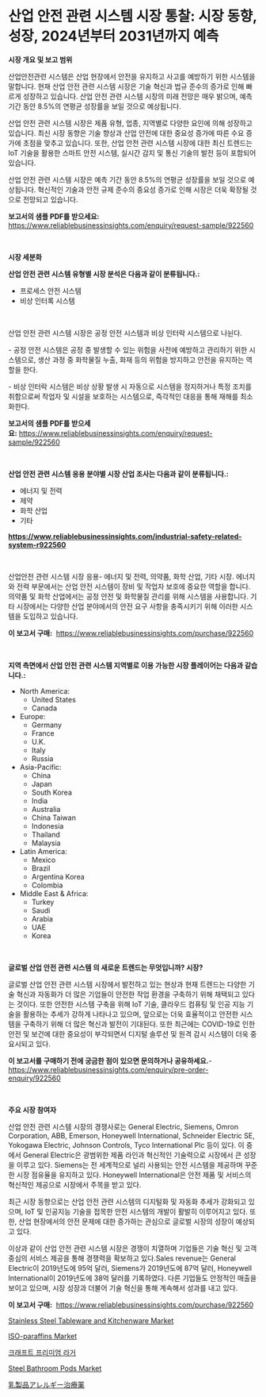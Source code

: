 <p><h1>산업 안전 관련 시스템 시장 통찰: 시장 동향, 성장, 2024년부터 2031년까지 예측</h1></p><p><strong>시장 개요 및 보고 범위</strong></p>
<p><p>산업안전관련 시스템은 산업 현장에서 안전을 유지하고 사고를 예방하기 위한 시스템을 말합니다. 현재 산업 안전 관련 시스템 시장은 기술 혁신과 법규 준수의 증가로 인해 빠르게 성장하고 있습니다. 산업 안전 관련 시스템 시장의 미래 전망은 매우 밝으며, 예측 기간 동안 8.5%의 연평균 성장률을 보일 것으로 예상됩니다.</p><p>산업 안전 관련 시스템 시장은 제품 유형, 업종, 지역별로 다양한 요인에 의해 성장하고 있습니다. 최신 시장 동향은 기술 향상과 산업 안전에 대한 중요성 증가에 따른 수요 증가에 초점을 맞추고 있습니다. 또한, 산업 안전 관련 시스템 시장에 대한 최신 트렌드는 IoT 기술을 활용한 스마트 안전 시스템, 실시간 감지 및 통신 기술의 발전 등이 포함되어 있습니다.</p><p>산업 안전 관련 시스템 시장은 예측 기간 동안 8.5%의 연평균 성장률을 보일 것으로 예상됩니다. 혁신적인 기술과 안전 규제 준수의 중요성 증가로 인해 시장은 더욱 확장될 것으로 전망되고 있습니다.</p></p>
<p><strong>보고서의 샘플 PDF를 받으세요:</strong> <a href="https://www.reliablebusinessinsights.com/enquiry/request-sample/922560">https://www.reliablebusinessinsights.com/enquiry/request-sample/922560</a></p>
<p>&nbsp;</p>
<p><strong>시장 세분화</strong></p>
<p><strong>산업 안전 관련 시스템 유형별 시장 분석은 다음과 같이 분류됩니다.:</strong></p>
<p><ul><li>프로세스 안전 시스템</li><li>비상 인터록 시스템</li></ul></p>
<p>&nbsp;</p>
<p><p>산업 안전 관련 시스템 시장은 공정 안전 시스템과 비상 인터락 시스템으로 나뉜다. </p><p>- 공정 안전 시스템은 공정 중 발생할 수 있는 위험을 사전에 예방하고 관리하기 위한 시스템으로, 생산 과정 중 화학물질 누출, 화재 등의 위험을 방지하고 안전을 유지하는 역할을 한다.</p><p>- 비상 인터락 시스템은 비상 상황 발생 시 자동으로 시스템을 정지하거나 특정 조치를 취함으로써 작업자 및 시설을 보호하는 시스템으로, 즉각적인 대응을 통해 재해를 최소화한다.</p></p>
<p><strong>보고서의 샘플 PDF를 받으세요:</strong>&nbsp;<a href="https://www.reliablebusinessinsights.com/enquiry/request-sample/922560">https://www.reliablebusinessinsights.com/enquiry/request-sample/922560</a></p>
<p>&nbsp;</p>
<p><strong> 산업 안전 관련 시스템 응용 분야별 시장 산업 조사는 다음과 같이 분류됩니다.:</strong></p>
<p><ul><li>에너지 및 전력</li><li>제약</li><li>화학 산업</li><li>기타</li></ul></p>
<p><strong><a href="https://www.reliablebusinessinsights.com/industrial-safety-related-system-r922560">https://www.reliablebusinessinsights.com/industrial-safety-related-system-r922560</a></strong></p>
<p>&nbsp;</p>
<p><p>산업안전 관련 시스템 시장 응용- 에너지 및 전력, 의약품, 화학 산업, 기타 시장. 에너지와 전력 부문에서는 산업 안전 시스템이 장비 및 작업자 보호에 중요한 역할을 합니다. 의약품 및 화학 산업에서는 공정 안전 및 화학물질 관리를 위해 시스템을 사용합니다. 기타 시장에서는 다양한 산업 분야에서의 안전 요구 사항을 충족시키기 위해 이러한 시스템을 도입하고 있습니다.</p></p>
<p><strong>이 보고서 구매:</strong>&nbsp; <a href="https://www.reliablebusinessinsights.com/purchase/922560">https://www.reliablebusinessinsights.com/purchase/922560</a></p>
<p>&nbsp;</p>
<p><strong>지역 측면에서 산업 안전 관련 시스템 지역별로 이용 가능한 시장 플레이어는 다음과 같습니다.:</strong></p>
<p><ul>
    <li>
        North America:
        <ul>
            <li>United States</li>
            <li>Canada</li>
        </ul>
    </li>
    <li>
        Europe:
        <ul>
            <li>Germany</li>
            <li>France</li>
            <li>U.K.</li>
            <li>Italy</li>
            <li>Russia</li>
        </ul>
    </li>
    <li>
        Asia-Pacific:
        <ul>
            <li>China</li>
            <li>Japan</li>
            <li>South Korea</li>
            <li>India</li>
            <li>Australia</li>
            <li>China Taiwan</li>
            <li>Indonesia</li>
            <li>Thailand</li>
            <li>Malaysia</li>
        </ul>
    </li>
    <li>
        Latin America:
        <ul>
            <li>Mexico</li>
            <li>Brazil</li>
            <li>Argentina Korea</li>
            <li>Colombia</li>
        </ul>
    </li>
    <li>
        Middle East & Africa:
        <ul>
            <li>Turkey</li>
            <li>Saudi</li>
            <li>Arabia</li>
            <li>UAE</li>
            <li>Korea</li>
        </ul>
    </li>
    </ul></p>
<p>&nbsp;</p>
<p><strong>글로벌 산업 안전 관련 시스템 의 새로운 트렌드는 무엇입니까? 시장?</strong></p>
<p><p>글로벌 산업 안전 관련 시스템 시장에서 발전하고 있는 현상과 현재 트렌드는 다양한 기술 혁신과 자동화가 더 많은 기업들이 안전한 작업 환경을 구축하기 위해 채택되고 있다는 것이다. 또한 안전한 시스템 구축을 위해 IoT 기술, 클라우드 컴퓨팅 및 인공 지능 기술을 활용하는 추세가 강하게 나타나고 있으며, 앞으로는 더욱 효율적이고 안전한 시스템을 구축하기 위해 더 많은 혁신과 발전이 기대된다. 또한 최근에는 COVID-19로 인한 안전 및 보건에 대한 중요성이 부각되면서 디지털 솔루션 및 원격 감시 시스템이 더욱 중요시되고 있다.</p></p>
<p><strong>이 보고서를 구매하기 전에 궁금한 점이 있으면 문의하거나 공유하세요.</strong>- <a href="https://www.reliablebusinessinsights.com/enquiry/pre-order-enquiry/922560">https://www.reliablebusinessinsights.com/enquiry/pre-order-enquiry/922560</a></p>
<p>&nbsp;</p>
<p><strong>주요 시장 참여자</strong></p>
<p><p>산업 안전 관련 시스템 시장의 경쟁사로는 General Electric, Siemens, Omron Corporation, ABB, Emerson, Honeywell International, Schneider Electric SE, Yokogawa Electric, Johnson Controls, Tyco International Plc 등이 있다. 이 중에서 General Electric은 광범위한 제품 라인과 혁신적인 기술력으로 시장에서 큰 성장을 이루고 있다. Siemens는 전 세계적으로 널리 사용되는 안전 시스템을 제공하며 꾸준한 시장 점유율을 유지하고 있다. Honeywell International은 안전 제품 및 서비스의 혁신적인 제공으로 시장에서 주목을 받고 있다. </p><p>최근 시장 동향으로는 산업 안전 관련 시스템의 디지털화 및 자동화 추세가 강화되고 있으며, IoT 및 인공지능 기술을 접목한 안전 시스템의 개발이 활발히 이루어지고 있다. 또한, 산업 현장에서의 안전 문제에 대한 증가하는 관심으로 글로벌 시장의 성장이 예상되고 있다. </p><p>이상과 같이 산업 안전 관련 시스템 시장은 경쟁이 치열하며 기업들은 기술 혁신 및 고객 중심의 서비스 제공을 통해 경쟁력을 확보하고 있다.Sales revenue는 General Electric이 2019년도에 95억 달러, Siemens가 2019년도에 87억 달러, Honeywell International이 2019년도에 38억 달러를 기록하였다. 다른 기업들도 안정적인 매출을 보이고 있으며, 시장 성장과 더불어 기술 혁신을 통해 계속해서 성과를 내고 있다.</p></p>
<p><strong>이 보고서 구매:</strong>&nbsp;&nbsp;<a href="https://www.reliablebusinessinsights.com/purchase/922560">https://www.reliablebusinessinsights.com/purchase/922560</a></p>
<p><p><a href="https://github.com/markusgodoy/Market-Research-Report-List-3/blob/main/stainless-steel-tableware-and-kitchenware-market.md">Stainless Steel Tableware and Kitchenware Market</a></p><p><a href="https://github.com/luckyshygirl/Market-Research-Report-List-4/blob/main/iso-paraffins-market.md">ISO-paraffins Market</a></p><p><a href="https://github.com/rcabello548/Market-Research-Report-List-1/blob/main/465302395128.md">크래프트 프리미엄 라거</a></p><p><a href="https://issuu.com/reportprime-2/docs/steel-bathroom-pods-market-size-2030.pptx">Steel Bathroom Pods Market</a></p><p><a href="https://medium.com/@reyeshowell655/%E4%B9%B3%E8%A3%BD%E5%93%81%E3%82%A2%E3%83%AC%E3%83%AB%E3%82%AE%E3%83%BC%E6%B2%BB%E7%99%82%E3%81%AE%E5%B8%82%E5%A0%B4%E3%83%AC%E3%83%9D%E3%83%BC%E3%83%88%E3%81%AF-%E3%81%93%E3%81%AE%E5%B8%82%E5%A0%B4%E3%81%AE%E6%9C%80%E6%96%B0%E3%81%AE%E3%83%88%E3%83%AC%E3%83%B3%E3%83%89%E3%81%A8%E6%88%90%E9%95%B7%E6%A9%9F%E4%BC%9A%E3%82%92%E6%98%8E%E3%82%89%E3%81%8B%E3%81%AB%E3%81%97%E3%81%A6%E3%81%84%E3%81%BE%E3%81%99-bccadfb9c106">乳製品アレルギー治療薬</a></p></p>
